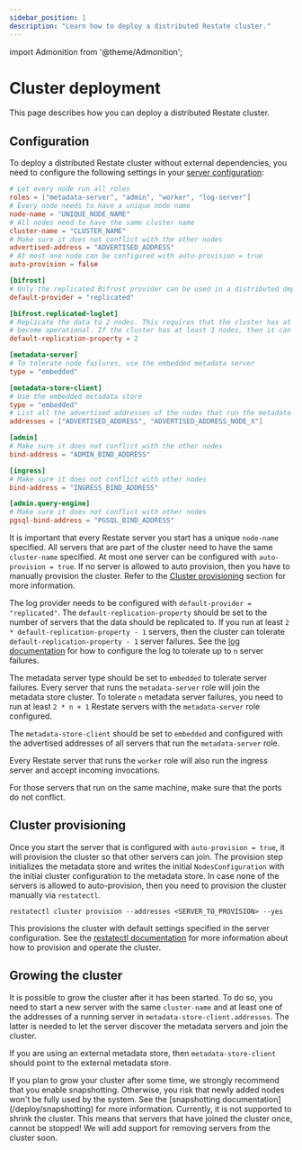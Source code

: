 ```yaml
---
sidebar_position: 1
description: "Learn how to deploy a distributed Restate cluster."
---
```


import Admonition from '@theme/Admonition';

# Cluster deployment

This page describes how you can deploy a distributed Restate cluster.

## Configuration

To deploy a distributed Restate cluster without external dependencies, you need to configure the following settings in your [server configuration](/operate/configuration/server):

```toml
# Let every node run all roles
roles = ["metadata-server", "admin", "worker", "log-server"]
# Every node needs to have a unique node name
node-name = "UNIQUE_NODE_NAME"
# All nodes need to have the same cluster name
cluster-name = "CLUSTER_NAME"
# Make sure it does not conflict with the other nodes
advertised-address = "ADVERTISED_ADDRESS"
# At most one node can be configured with auto-provision = true
auto-provision = false

[bifrost]
# Only the replicated Bifrost provider can be used in a distributed deployment
default-provider = "replicated"

[bifrost.replicated-loglet]
# Replicate the data to 2 nodes. This requires that the cluster has at least 2 nodes to
# become operational. If the cluster has at least 3 nodes, then it can tolerate 1 node failure.
default-replication-property = 2

[metadata-server]
# To tolerate node failures, use the embedded metadata server
type = "embedded"

[metadata-store-client]
# Use the embedded metadata store
type = "embedded"
# List all the advertised addresses of the nodes that run the metadata-server role
addresses = ["ADVERTISED_ADDRESS", "ADVERTISED_ADDRESS_NODE_X"]

[admin]
# Make sure it does not conflict with the other nodes
bind-address = "ADMIN_BIND_ADDRESS"

[ingress]
# Make sure it does not conflict with other nodes
bind-address = "INGRESS_BIND_ADDRESS"

[admin.query-engine]
# Make sure it does not conflict with other nodes
pgsql-bind-address = "PGSQL_BIND_ADDRESS"
```

It is important that every Restate server you start has a unique `node-name` specified.
All servers that are part of the cluster need to have the same `cluster-name` specified.
At most one server can be configured with `auto-provision = true`.
If no server is allowed to auto provision, then you have to manually provision the cluster.
Refer to the [Cluster provisioning](#cluster-provisioning) section for more information.

The log provider needs to be configured with `default-provider = "replicated"`.
The `default-replication-property` should be set to the number of servers that the data should be replicated to.
If you run at least `2 * default-replication-property - 1` servers, then the cluster can tolerate `default-replication-property - 1` server failures.
See the [log documentation](/operate/bifrost) for how to configure the log to tolerate up to `n` server failures.

The metadata server type should be set to `embedded` to tolerate server failures.
Every server that runs the `metadata-server` role will join the metadata store cluster.
To tolerate `n` metadata server failures, you need to run at least `2 * n + 1` Restate servers with the `metadata-server` role configured.

The `metadata-store-client` should be set to `embedded` and configured with the advertised addresses of all servers that run the `metadata-server` role.

Every Restate server that runs the `worker` role will also run the ingress server and accept incoming invocations.

For those servers that run on the same machine, make sure that the ports do not conflict.

## Cluster provisioning

Once you start the server that is configured with `auto-provision = true`, it will provision the cluster so that other servers can join.
The provision step initializes the metadata store and writes the initial `NodesConfiguration` with the initial cluster configuration to the metadata store.
In case none of the servers is allowed to auto-provision, then you need to provision the cluster manually via `restatectl`.

```shell
restatectl cluster provision --addresses <SERVER_TO_PROVISION> --yes
```

This provisions the cluster with default settings specified in the server configuration.
See the [restatectl documentation](/operate/restatectl) for more information about how to provision and operate the cluster.

## Growing the cluster

It is possible to grow the cluster after it has been started.
To do so, you need to start a new server with the same `cluster-name` and at least one of the addresses of a running server in `metadata-store-client.addresses`.
The latter is needed to let the server discover the metadata servers and join the cluster.

If you are using an external metadata store, then `metadata-store-client` should point to the external metadata store.

<Admonition type="note" title="Growing the cluster in the future">
    If you plan to grow your cluster after some time, we strongly recommend that you enable snapshotting.
    Otherwise, you risk that newly added nodes won't be fully used by the system.
    See the [snapshotting documentation](/deploy/snapshotting) for more information.
</Admonition>

<Admonition type="note" title="Shrinking the cluster">
    Currently, it is not supported to shrink the cluster.
    This means that servers that have joined the cluster once, cannot be stopped!
    We will add support for removing servers from the cluster soon.
</Admonition>
